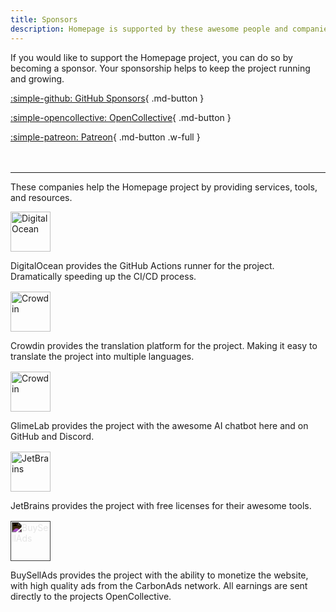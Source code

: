 ```yaml
---
title: Sponsors
description: Homepage is supported by these awesome people and companies.
---
```


If you would like to support the Homepage project, you can do so by becoming a sponsor. Your sponsorship helps to keep the project running and growing.

<div class="grid" markdown>

[:simple-github: GitHub Sponsors](https://github.com/sponsors/gethomepage){ .md-button }

[:simple-opencollective: OpenCollective](https://opencollective.com/homepage){ .md-button }

[:simple-patreon: Patreon](https://www.patreon.com/gethomepage){ .md-button .w-full }

</div>

<hr style="margin-top: 48px;" />

These companies help the Homepage project by providing services, tools, and resources.

<div class="grid" markdown>
  <div style="margin-bottom: 16px;">
    <a href="https://www.digitalocean.com/?refcode=df14bcb7c016&utm_campaign=Referral_Invite&utm_medium=Referral_Program&utm_source=badge"><img src="https://web-platforms.sfo2.cdn.digitaloceanspaces.com/WWW/Badge%202.svg" alt="DigitalOcean" style="max-width: 100%; height: 64px; display: block;" /></a>
    <p>
      DigitalOcean provides the GitHub Actions runner for the project.  Dramatically speeding up the CI/CD process.
    </p>
  </div>

  <div style="margin-bottom: 16px;">
    <a href="https://crowdin.com/project/homepage"><img src="https://support.crowdin.com/assets/logos/core-logo/png/crowdin-core-logo-cWhite.png" alt="Crowdin" style="max-width: 100%; height: 64px; display: block;" /></a>
    <p>
      Crowdin provides the translation platform for the project.  Making it easy to translate the project into multiple languages.
    </p>
  </div>

  <div style="margin-bottom: 16px;">
    <a href="https://glimelab.ai/"><img src="https://framerusercontent.com/images/28KxmT1G06GrFM8TKeNAC03QIms.svg" alt="Crowdin" style="max-width: 100%; height: 64px; display: block;" /></a>
    <p>
      GlimeLab provides the project with the awesome AI chatbot here and on GitHub and Discord.
    </p>
  </div>

  <div style="margin-bottom: 16px;">
    <a href="https://www.jetbrains.com/"><img src="https://resources.jetbrains.com/storage/products/company/brand/logos/jetbrains.png" alt="JetBrains" style="max-width: 100%; height: 64px; display: block;" /></a>
    <p>
      JetBrains provides the project with free licenses for their awesome tools.
    </p>
  </div>

  <div style="margin-bottom: 16px;">
    <a href="https://www.buysellads.com/"><img src="https://www.buysellads.com/hubfs/raw_assets/public/BSA-2023/images/logo.svg" alt="BuySellAds" style="max-width: 100%; height: 64px; display: block; filter: invert();" /></a>
    <p>
      BuySellAds provides the project with the ability to monetize the website, with high quality ads from the CarbonAds network.  All earnings are sent directly to the projects OpenCollective.
    </p>
  </div>
</div>

<style>
.md-typeset img,
.md-typeset svg,
.md-typeset video {
  box-shadow: none;
}
</style>
